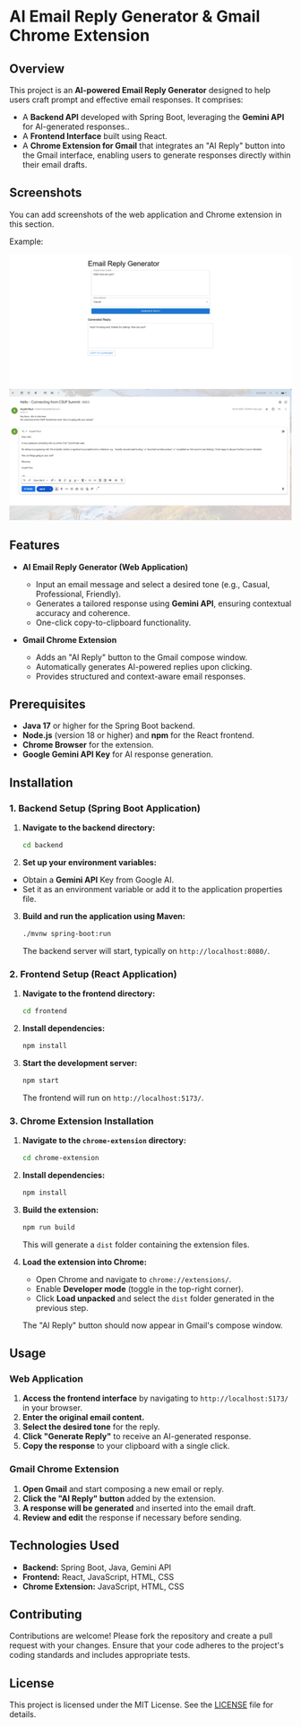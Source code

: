 # AI Email Reply Generator & Gmail Chrome Extension

## Overview

This project is an **AI-powered Email Reply Generator** designed to help users craft prompt and effective email responses. It comprises:

- A **Backend API** developed with Spring Boot, leveraging the **Gemini API** for AI-generated responses..
- A **Frontend Interface** built using React.
- A **Chrome Extension for Gmail** that integrates an "AI Reply" button into the Gmail interface, enabling users to generate responses directly within their email drafts.

## Screenshots
You can add screenshots of the web application and Chrome extension in this section.

Example:

![Email Reply Generator](screenshots/email-reply-generator.png)
![Gmail AI Reply](screenshots/gmail-ai-reply.png)


## Features

- **AI Email Reply Generator (Web Application)**
  - Input an email message and select a desired tone (e.g., Casual, Professional, Friendly).
  - Generates a tailored response using **Gemini API**, ensuring contextual accuracy and coherence.
  - One-click copy-to-clipboard functionality.

- **Gmail Chrome Extension**
  - Adds an "AI Reply" button to the Gmail compose window.
  - Automatically generates AI-powered replies upon clicking.
  - Provides structured and context-aware email responses.

## Prerequisites

- **Java 17** or higher for the Spring Boot backend.
- **Node.js** (version 18 or higher) and **npm** for the React frontend.
- **Chrome Browser** for the extension.
- **Google Gemini API Key** for AI response generation.

## Installation

### 1. Backend Setup (Spring Boot Application)

1. **Navigate to the backend directory:**
   ```bash
   cd backend
   ```

2. **Set up your environment variables:**
  - Obtain a **Gemini API** Key from Google AI.
  - Set it as an environment variable or add it to the application properties file.

3. **Build and run the application using Maven:**
   ```bash
   ./mvnw spring-boot:run
   ```
   The backend server will start, typically on `http://localhost:8080/`.

### 2. Frontend Setup (React Application)

1. **Navigate to the frontend directory:**
   ```bash
   cd frontend
   ```

2. **Install dependencies:**
   ```bash
   npm install
   ```

3. **Start the development server:**
   ```bash
   npm start
   ```
   The frontend will run on `http://localhost:5173/`.

### 3. Chrome Extension Installation

1. **Navigate to the `chrome-extension` directory:**
   ```bash
   cd chrome-extension
   ```

2. **Install dependencies:**
   ```bash
   npm install
   ```

3. **Build the extension:**
   ```bash
   npm run build
   ```
   This will generate a `dist` folder containing the extension files.

4. **Load the extension into Chrome:**
   - Open Chrome and navigate to `chrome://extensions/`.
   - Enable **Developer mode** (toggle in the top-right corner).
   - Click **Load unpacked** and select the `dist` folder generated in the previous step.

   The "AI Reply" button should now appear in Gmail's compose window.

## Usage

### Web Application

1. **Access the frontend interface** by navigating to `http://localhost:5173/` in your browser.
2. **Enter the original email content.**
3. **Select the desired tone** for the reply.
4. **Click "Generate Reply"** to receive an AI-generated response.
5. **Copy the response** to your clipboard with a single click.

### Gmail Chrome Extension

1. **Open Gmail** and start composing a new email or reply.
2. **Click the "AI Reply" button** added by the extension.
3. **A response will be generated** and inserted into the email draft.
4. **Review and edit** the response if necessary before sending.

## Technologies Used

- **Backend:** Spring Boot, Java, Gemini API
- **Frontend:** React, JavaScript, HTML, CSS
- **Chrome Extension:** JavaScript, HTML, CSS

## Contributing

Contributions are welcome! Please fork the repository and create a pull request with your changes. Ensure that your code adheres to the project's coding standards and includes appropriate tests.

## License

This project is licensed under the MIT License. See the [LICENSE](LICENSE) file for details.
